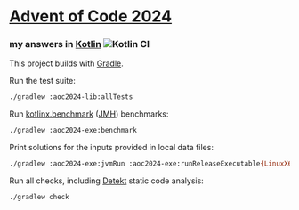 # [Advent of Code 2024](https://adventofcode.com/2024)
### my answers in [Kotlin](https://www.kotlinlang.org/) ![Kotlin CI](https://github.com/ephemient/aoc2024/workflows/Kotlin%20CI/badge.svg)

This project builds with [Gradle](https://gradle.org/).

Run the test suite:

```sh
./gradlew :aoc2024-lib:allTests
```

Run [kotlinx.benchmark](https://github.com/Kotlin/kotlinx-benchmark) ([JMH](https://openjdk.java.net/projects/code-tools/jmh/)) benchmarks:

```sh
./gradlew :aoc2024-exe:benchmark
```

Print solutions for the inputs provided in local data files:

```sh
./gradlew :aoc2024-exe:jvmRun :aoc2024-exe:runReleaseExecutable{LinuxX64,Macos{X64,Arm64}} :aoc2024-exe:jsNodeProductionRun
```

Run all checks, including [Detekt](https://detekt.github.io/) static code analysis:

```sh
./gradlew check
```
